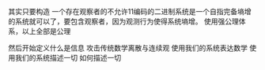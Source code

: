 其实只要构造
一个存在观察者的不允许11编码的二进制系统是一个自指完备墒增的系统就可以了，要包含观察者，因为观测行为使得系统墒增。
使用强公理体系，以上全部是公理

然后开始定义什么是信息
攻击传统数学离散与连续观
使用我们的系统表达数学
使用我们的系统描述一切
如何描述一切
